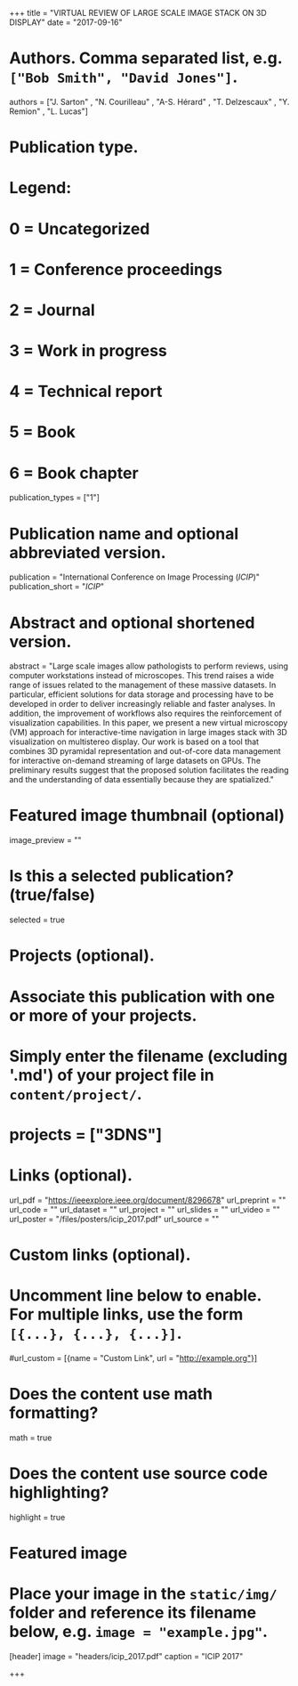 +++
title = "VIRTUAL REVIEW OF LARGE SCALE IMAGE STACK ON 3D DISPLAY"
date = "2017-09-16"

# Authors. Comma separated list, e.g. `["Bob Smith", "David Jones"]`.
authors = ["J. Sarton" , "N. Courilleau" , "A-S. Hérard" , "T. Delzescaux" , "Y. Remion" , "L. Lucas"]

# Publication type.
# Legend:
# 0 = Uncategorized
# 1 = Conference proceedings
# 2 = Journal
# 3 = Work in progress
# 4 = Technical report
# 5 = Book
# 6 = Book chapter
publication_types = ["1"]

# Publication name and optional abbreviated version.
publication = "International Conference on Image Processing (*ICIP*)"
publication_short = "*ICIP*"

# Abstract and optional shortened version.
abstract = "Large scale images allow pathologists to perform reviews, using computer workstations instead of microscopes. This trend raises a wide range of issues related to the management of these massive datasets. In particular, efficient solutions for data storage and processing have to be developed in order to deliver increasingly reliable and faster analyses. In addition, the improvement of workflows also requires the reinforcement of visualization capabilities. In this paper, we present a new virtual microscopy (VM) approach for interactive-time navigation in large images stack with 3D visualization on multistereo display. Our work is based on a tool that combines 3D pyramidal representation and out-of-core data management for interactive on-demand streaming of large datasets on GPUs. The preliminary results suggest that the proposed solution facilitates the reading and the understanding of data essentially because they are spatialized."

# Featured image thumbnail (optional)
image_preview = ""

# Is this a selected publication? (true/false)
selected = true

# Projects (optional).
#   Associate this publication with one or more of your projects.
#   Simply enter the filename (excluding '.md') of your project file in `content/project/`.
# projects = ["3DNS"]

# Links (optional).
url_pdf = "https://ieeexplore.ieee.org/document/8296678"
url_preprint = ""
url_code = ""
url_dataset = ""
url_project = ""
url_slides = ""
url_video = ""
url_poster = "/files/posters/icip_2017.pdf"
url_source = ""

# Custom links (optional).
#   Uncomment line below to enable. For multiple links, use the form `[{...}, {...}, {...}]`.
#url_custom = [{name = "Custom Link", url = "http://example.org"}]

# Does the content use math formatting?
math = true

# Does the content use source code highlighting?
highlight = true

# Featured image
# Place your image in the `static/img/` folder and reference its filename below, e.g. `image = "example.jpg"`.
[header]
image = "headers/icip_2017.pdf"
caption = "ICIP 2017"

+++
